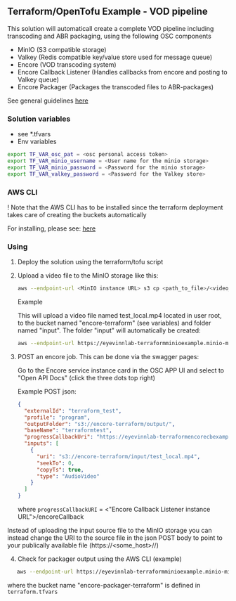 ## Terraform/OpenTofu Example - VOD pipeline

This solution will automaticall create a complete VOD pipeline including transcoding and ABR packaging, using the following OSC components

- MinIO (S3 compatible storage)
- Valkey (Redis compatible key/value store used for message queue)
- Encore (VOD transcoding system)
- Encore Callback Listener (Handles callbacks from encore and posting to Valkey queue)
- Encore Packager (Packages the transcoded files to ABR-packages)

See general guidelines [here](../../README.md#quick-guide---general)

### Solution variables

- see \*.tfvars
- Env variables

```bash
export TF_VAR_osc_pat = <osc personal access token>
export TF_VAR_minio_username = <User name for the minio storage>
export TF_VAR_minio_password = <Password for the minio storage>
export TF_VAR_valkey_password = <Password for the Valkey store>
```

### AWS CLI

! Note that the AWS CLI has to be installed since the terraform deployment takes care of creating the buckets automatically

For installing, please see: [here](https://docs.aws.amazon.com/cli/latest/userguide/cli-chap-getting-started.html)

### Using

1. Deploy the solution using the terraform/tofu script
2. Upload a video file to the MinIO storage like this:

   ```bash
   aws --endpoint-url <MinIO instance URL> s3 cp <path_to_file>/<video_file_name.mp4> s3://<encore_bucket>/<folder>
   ```

   Example

   This will upload a video file named test_local.mp4 located in user root, to the bucket named "encore-terraform" (see variables) and folder named "input". The folder "input" will automatically be created:

   ```bash
   aws --endpoint-url https://eyevinnlab-terraformminioexample.minio-minio.auto.prod.osaas.io s3 cp ~/test_local.mp4 s3://encore-terraform/input/
   ```

3. POST an encore job. This can be done via the swagger pages:

   Go to the Encore service instance card in the OSC APP UI and select to "Open API Docs" (click the three dots top right)

   Example POST json:

   ```json
   {
     "externalId": "terraform_test",
     "profile": "program",
     "outputFolder": "s3://encore-terraform/output/",
     "baseName": "terraformtest",
     "progressCallbackUri": "https://eyevinnlab-terraformencorecbexample.eyevinn-encore-callback-listener.auto.prod.osaas.io/encoreCallback",
     "inputs": [
       {
         "uri": "s3://encore-terraform/input/test_local.mp4",
         "seekTo": 0,
         "copyTs": true,
         "type": "AudioVideo"
       }
     ]
   }
   ```

   where `progressCallbackURI` = <"Encore Callback Listener instance URL">/encoreCallback

Instead of uploading the input source file to the MinIO storage you can instead change the URI to the source file in the json POST body to point to your publically available file (https://<some_host>/<path>/<filename>)

4. Check for packager output using the AWS CLI (example)

```bash
   aws --endpoint-url https://eyevinnlab-terraformminioexample.minio-minio.auto.prod.osaas.io s3 ls s3://encore-packager-terraform --recursive
```

where the bucket name "encore-packager-terraform" is defined in `terraform.tfvars`

